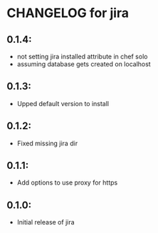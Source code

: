 # CHANGELOG for jira

## 0.1.4:

* not setting jira installed attribute in chef solo
* assuming database gets created on localhost

## 0.1.3:

* Upped default version to install

## 0.1.2:

* Fixed missing jira dir

## 0.1.1:

* Add options to use proxy for https

## 0.1.0:

* Initial release of jira
